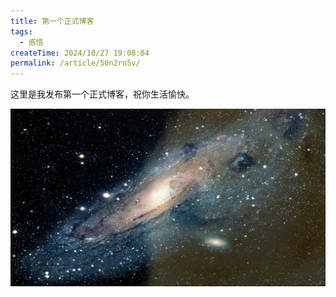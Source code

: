 ```yaml
---
title: 第一个正式博客
tags:
  - 感悟
createTime: 2024/10/27 19:08:04
permalink: /article/50n2rn5v/
---
```

这里是我发布第一个正式博客，祝你生活愉快。

![doge!](/dogeuni.jpg)